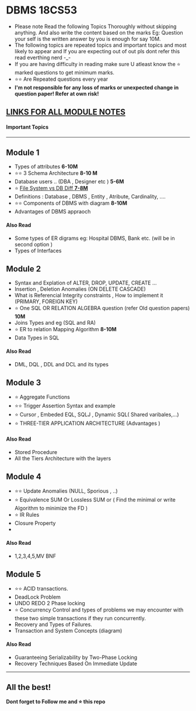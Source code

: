 
# DBMS 18CS53
* Please note Read the following Topics Thoroughly without skipping anything. And also write the content based on the marks Eg: Question your self is the written answer by you is enough for say 10M.
* The following topics are repeated topics and important topics and most likely to appear and If you are expecting out of out pls dont refer this read everthing nerd -_-
* If you are  having difficulty in reading make sure U atleast know the ⭐ marked questions to get minimum marks.
* ⭐⭐ Are Repeated questions every year
*  **I'm not responsible for any loss of marks or unexpected change in question paper! Refer at own risk!**

## [LINKS FOR ALL MODULE NOTES](https://github.com/adithyapaib/VTU5thSem/tree/main/DBMS/Notes)

#### Important Topics
---

##  Module 1


- Types of attributes **6-10M**
- ⭐⭐ 3 Schema Architecture **8-10 M**
- Database users .. (DBA , Designer etc ) **5-6M**
- ⭐ [File System vs DB Diff  **7-8M**](https://www.geeksforgeeks.org/difference-between-file-system-and-dbms/)
- Definitions : Database , DBMS , Entity , Atribute, Cardinality, ....
- ⭐⭐ Components of DBMS with diagram **8-10M**
- Advantages of DBMS appraoch
#### Also Read
- Some types of ER digrams eg: Hospital DBMS, Bank etc. (will be in second option )
- Types of Interfaces 

##  Module 2
- Syntax and Explation of ALTER, DROP, UPDATE, CREATE ...
- Insertion , Deletion Anomalies (ON DELETE CASCADE)
- What is Referencial Integrity constraints , How to implement it (PRIMARY, FOREIGN KEY) 
- ⭐ One SQL OR RELATION ALGEBRA question (refer Old question papers) **10M**
- Joins Types and eg (SQL and RA)
- ⭐ ER to relation Mapping Algorithm **8-10M**
- Data Types in SQL

#### Also Read
- DML, DQL , DDL and DCL and its types 


##  Module 3
- ⭐ Aggregate Functions 
- ⭐⭐ Trigger Assertion Syntax and example 
- ⭐ Cursor , Embeded EQL, SQLJ , Dynamic SQL( Shared varibales,...)
- ⭐ THREE-TIER APPLICATION ARCHITECTURE (Advantages )

#### Also Read
- Stored Procedure 
- All the Tiers Architecture with the  layers


##  Module 4

- ⭐⭐ Update Anomalies (NULL, Sporious , ..)
- ⭐ Equivalence SUM Or Lossless SUM or ( Find the minimal or write Algorithm to minimize the FD )
- ⭐ IR Rules 
-  Closure Property 
- 

#### Also Read
-  1,2,3,4,5,MV BNF 

##  Module 5

- ⭐⭐ ACID transactions.
- DeadLock Problem 
- UNDO REDO 2 Phase locking 
- ⭐ Concurrency Control and types of problems we may encounter with these two simple transactions if they run concurrently.
- Recovery and Types of Failures.
- Transaction and System Concepts (diagram)

#### Also Read
- Guaranteeing Serializability by Two-Phase Locking
- Recovery Techniques Based On Immediate Update

---
**All the best!**
---
**Dont forget to Follow me and ⭐ this repo**







